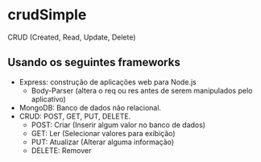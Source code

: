 # crudSimple
CRUD (Created, Read, Update, Delete) 

## Usando os seguintes frameworks
* Express: construção de aplicações web para Node.js
    * Body-Parser (altera o req ou res antes de serem manipulados pelo aplicativo)
* MongoDB: Banco de dados não relacional.
* CRUD: POST, GET, PUT, DELETE.
    * POST: Criar (Inserir algum valor no banco de dados)
    * GET: Ler (Selecionar valores para exibição)
    * PUT: Atualizar (Alterar alguma informação)
    * DELETE: Remover 

